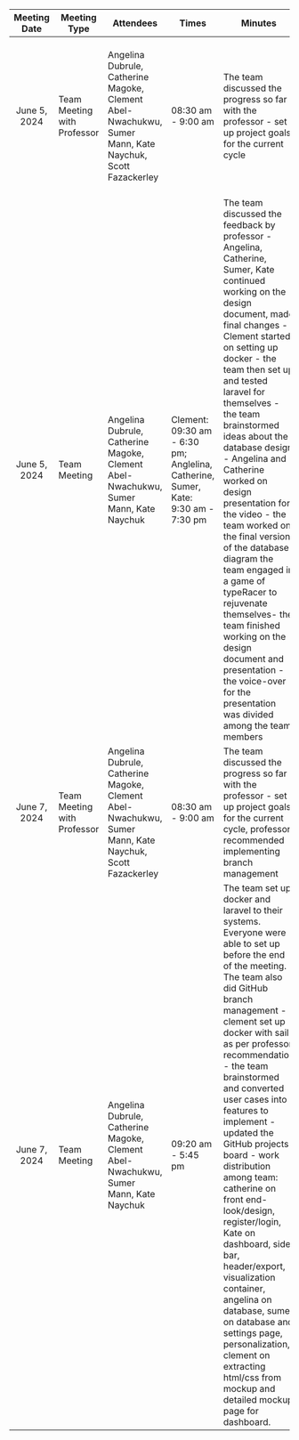 |  Meeting Date |Meeting Type| Attendees | Times | Minutes        | Design Decision | Next meeting Details |
| :-------------: | ------------- | ------------- |------------- |------------- | ------------- | ---|
|June 5, 2024 |Team Meeting with Professor |Angelina Dubrule,	Catherine Magoke,	Clement Abel-Nwachukwu,	Sumer Mann,	Kate Naychuk, Scott Fazackerley| 08:30 am - 9:00 am | The team discussed the progress so far with the professor - set up project goals for the current cycle| No design decision were made in the meeting | June 5, 2024 - The team would be working on the design document for final submission, setting up docker and making presentation for video presentation | 
|June 5, 2024 |Team Meeting |Angelina Dubrule,	Catherine Magoke,	Clement Abel-Nwachukwu,	Sumer Mann,	Kate Naychuk | Clement: 09:30 am - 6:30 pm; Anglelina, Catherine, Sumer, Kate: 9:30 am - 7:30 pm | The team discussed the feedback by professor - Angelina, Catherine, Sumer, Kate continued working on the design document, made final changes - Clement started on setting up docker - the team then set up and tested laravel for themselves - the team brainstormed ideas about the database design - Angelina and Catherine worked on design presentation for the video - the team worked on the final version of the database diagram the team engaged in a game of typeRacer to rejuvenate themselves- the team finished working on the design document and presentation - the voice-over for the presentation was divided among the team members| Change was made in use cases and ER diagram - database design was completed with necessary components added. | June 7, 2024 - The team will be working on the UI mockup and the video presentation due on June 7th. | 
|June 7, 2024 |Team Meeting with Professor |Angelina Dubrule,	Catherine Magoke,	Clement Abel-Nwachukwu,	Sumer Mann,	Kate Naychuk, Scott Fazackerley| 08:30 am - 9:00 am | The team discussed the progress so far with the professor - set up project goals for the current cycle, professor recommended implementing branch management| No design decision were made in the meeting | June 7, 2024 - The team would be working on docker setup and connecting laravel to it and progressing with the project work | 
|June 7, 2024 |Team Meeting |Angelina Dubrule,	Catherine Magoke,	Clement Abel-Nwachukwu,	Sumer Mann,	Kate Naychuk | 09:20 am - 5:45 pm | The team set up docker and laravel to their systems. Everyone were able to set up before the end of the meeting. The team also did GitHub branch management - clement set up docker with sail as per professor recommendation - the team brainstormed and converted user cases into features to implement - updated the GitHub projects board -  work distribution among team: catherine on front end-look/design, register/login, Kate on dashboard, side bar, header/export, visualization container, angelina on database, sumer on database and settings page, personalization, clement on extracting html/css from mockup and detailed mockup page for dashboard. | We decided to maintain the base Laravel design as our base design, personalizing it with our decided theme. | June 12, 2024 - The team will continue working on implementation of the decided features | 
